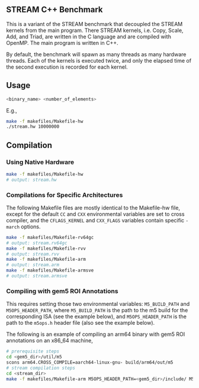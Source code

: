 ## STREAM C++ Benchmark

This is a variant of the STREAM benchmark that decoupled the STREAM kernels
from the main program. There STREAM kernels, i.e. Copy, Scale, Add, and Triad,
are written in the C language and are compiled with OpenMP. The main program
is written in C++.

By default, the benchmark will spawn as many threads as many hardware threads.
Each of the kernels is executed twice, and only the elapsed time of the second
execution is recorded for each kernel.

## Usage

```sh
<binary_name> <number_of_elements>
```

E.g.,

```sh
make -f makefiles/Makefile-hw
./stream.hw 10000000
```

## Compilation

### Using Native Hardware

```sh
make -f makefiles/Makefile-hw
# output: stream.hw
```

### Compilations for Specific Architectures

The following Makefile files are mostly identical to the Makefile-hw file,
except for the default `CC` and `CXX` environmental variables are set to
cross compiler, and the `CFLAGS_KERNEL` and `CXX_FLAGS` variables contain
specific `-march` options.

```sh
make -f makefiles/Makefile-rv64gc
# output: stream.rv64gc
make -f makefiles/Makefile-rvv
# output: stream.rvv
make -f makefiles/Makefile-arm
# output: stream.arm
make -f makefiles/Makefile-armsve
# output: stream.armsve
```

### Compiling with gem5 ROI Annotations

This requires setting those two environmental variables: `M5_BUILD_PATH` and
`M5OPS_HEADER_PATH`, where `M5_BUILD_PATH` is the path to the m5 build for the
corresponding ISA (see the example below), and `M5OPS_HEADER_PATH` is the
path to the `m5ops.h` header file (also see the example below).

The following is an example of compiling an arm64 binary with gem5 ROI
annotations on an x86\_64 machine,

```sh
# prerequisite steps
cd <gem5_dir>/util/m5
scons arm64.CROSS_COMPILE=aarch64-linux-gnu- build/arm64/out/m5
# stream compilation steps
cd <stream_dir>
make -f makefiles/Makefile-arm M5OPS_HEADER_PATH=<gem5_dir>/include/ M5_BUILD_PATH=<gem5_dir>/util/m5/build/arm64/
```

